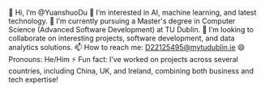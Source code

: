 👋 Hi, I’m @YuanshuoDu
👀 I’m interested in AI, machine learning, and latest technology.
🌱 I’m currently pursuing a Master's degree in Computer Science (Advanced Software Development) at TU Dublin.
💞️ I’m looking to collaborate on interesting projects, software development, and data analytics solutions.
📫 How to reach me: D22125495@mytudublin.ie
😄 Pronouns: He/Him
⚡ Fun fact: I’ve worked on projects across several countries, including China, UK, and Ireland, combining both business and tech expertise!

<!---
YuanshuoDu/YuanshuoDu is a ✨ special ✨ repository because its `README.md` (this file) appears on your GitHub profile.
You can click the Preview link to take a look at your changes.
--->

